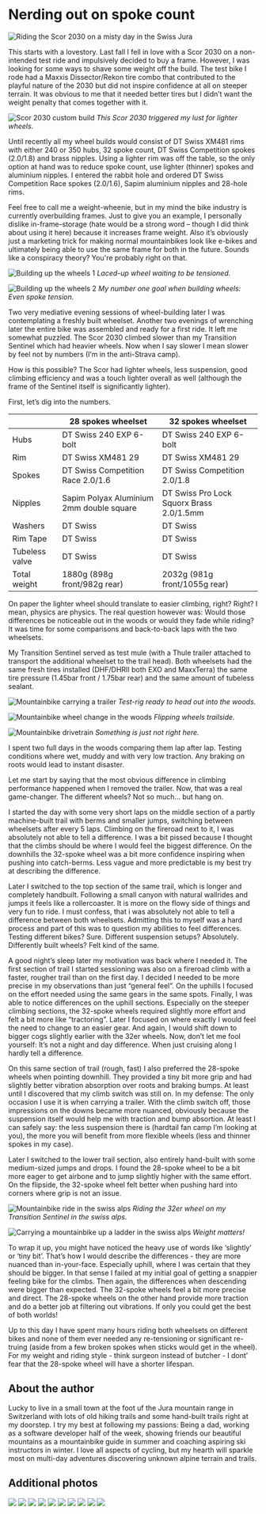 # Nerding out on spoke count

![Riding the Scor 2030 on a misty day in the Swiss Jura](/assets/IMG_5594.JPG)

This starts with a lovestory. Last fall I fell in love with a Scor 2030 on a non-intended test ride and impulsively decided to buy a frame. However, I was looking for some ways to shave some weight off the build. The test bike I rode had a Maxxis Dissector/Rekon tire combo that contributed to the playful nature of the 2030 but did not inspire confidence at all on steeper terrain. It was obvious to me that it needed better tires but I didn’t want the weight penalty that comes together with it.

![Scor 2030 custom build](/assets/IMG_3845.HEIC)
*This Scor 2030 triggered my lust for lighter wheels.*

Until recently all my wheel builds would consist of DT Swiss XM481 rims with either 240 or 350 hubs, 32 spoke count, DT Swiss Competition spokes (2.0/1.8) and brass nipples. Using a lighter rim was off the table, so the only option at hand was to reduce spoke count, use lighter (thinner) spokes and aluminium nipples. I entered the rabbit hole and ordered DT Swiss Competition Race spokes (2.0/1.6), Sapim aluminium nipples and 28-hole rims.

Feel free to call me a weight-wheenie, but in my mind the bike industry is currently overbuilding frames. Just to give you an example, I personally dislike in-frame-storage (hate would be a strong word – though I did think about using it here) because it increases frame weight. Also it’s obviously just a marketing trick for making normal mountainbikes look like e-bikes and ultimately being able to use the same frame for both in the future. Sounds like a conspiracy theory? You're probably right on that.

![Building up the wheels 1](/assets/IMG_3260.heic)
*Laced-up wheel waiting to be tensioned.*

![Building up the wheels 2](/assets/IMG_5385.HEIC)
*My number one goal when building wheels: Even spoke tension.*

Two very mediative evening sessions of wheel-building later I was contemplating a freshly built wheelset. Another two evenings of wrenching later the entire bike was assembled and ready for a first ride. It left me somewhat puzzled. The Scor 2030 climbed slower than my Transition Sentinel which had heavier wheels. Now when I say slower I mean slower by feel not by numbers (I’m in the anti-Strava camp).

How is this possible? The Scor had lighter wheels, less suspension, good climbing efficiency and was a touch lighter overall as well (although the frame of the Sentinel itself is significantly lighter).

First, let’s dig into the numbers.

| | 28 spokes wheelset | 32 spokes wheelset |
| -------- | ------- | ------- |
| Hubs | DT Swiss 240 EXP 6-bolt | DT Swiss 240 EXP 6-bolt |
| Rim | DT Swiss XM481 29 | DT Swiss XM481 29 |
| Spokes | DT Swiss Competition Race 2.0/1.6 | DT Swiss Competition 2.0/1.8 |
| Nipples | Sapim Polyax Aluminium 2mm double square | DT Swiss Pro Lock Squorx Brass 2.0/1.5mm |
| Washers | DT Swiss | DT Swiss |
| Rim Tape | DT Swiss | DT Swiss |
| Tubeless valve | DT Swiss | DT Swiss |
| Total weight | 1880g (898g front/982g rear) | 2032g (981g front/1055g rear) |

On paper the lighter wheel should translate to easier climbing, right? Right? I mean, physics are physics. The real question however was: Would those differences be noticeable out in the woods or would they fade while riding? It was time for some comparisons and back-to-back laps with the two wheelsets.

My Transition Sentinel served as test mule (with a Thule trailer attached to transport the additional wheelset to the trail head). Both wheelsets had the same fresh tires installed (DHF/DHRII both EXO and MaxxTerra) the same tire pressure (1.45bar front / 1.75bar rear) and the same amount of tubeless sealant.

![Mountainbike carrying a trailer](/assets/IMG_5395.HEIC)
*Test-rig ready to head out into the woods.*

![Mountainbike wheel change in the woods](/assets/IMG_5397.HEIC)
*Flipping wheels trailside.*

![Mountainbike drivetrain](/assets/IMG_5398.HEIC)
*Something is just not right here.*

I spent two full days in the woods comparing them lap after lap. Testing conditions where wet, muddy and with very low traction. Any braking on roots would lead to instant disaster.

Let me start by saying that the most obvious difference in climbing performance happened when I removed the trailer. Now, that was a real game-changer. The different wheels? Not so much… but hang on.

I started the day with some very short laps on the middle section of a partly machine-built trail with berms and smaller jumps, switching between  wheelsets after every 5 laps. Climbing on the fireroad next to it, I was absolutely not able to tell a difference. I was a bit pissed because I thought that the climbs should be where I would feel the biggest difference. On the downhills the 32-spoke wheel was a bit more confidence inspiring when pushing into catch-berms. Less vague and more predictable is my best try at describing the difference.

Later I switched to the top section of the same trail, which is longer and completely handbuilt. Following a small canyon with natural wallrides and jumps it feels like a rollercoaster. It is more on the flowy side of things and very fun to ride. I must confess, that i was absolutely not able to tell a difference between both wheelsets. Admitting this to myself was a hard process and part of this was to question my abilities to feel differences. Testing different bikes? Sure. Different suspension setups? Absolutely. Differently built wheels? Felt kind of the same.

A good night’s sleep later my motivation was back where I needed it. The first section of trail I started sessioning was also on a fireroad climb with a faster, rougher trail than on the first day. I decided I needed to be more precise in my observations than just “general feel”. On the uphills I focused on the effort needed using the same gears in the same spots. Finally, I was able to notice differences on the uphill sections. Especially on the steeper climbing sections, the 32-spoke wheels required slightly more effort and felt a bit more like “tractoring”. Later I focused on where exactly I would feel the need to change to an easier gear. And again, I would shift down to bigger cogs slightly earlier with the 32er wheels. Now, don’t let me fool yourself: It’s not a night and day difference. When just cruising along I hardly tell a difference.

On this same section of trail (rough, fast) I also preferred the 28-spoke wheels when pointing downhill. They provided a tiny bit more grip and had slightly better vibration absorption over roots and braking bumps. At least until I discovered that my climb switch was still on. In my defense: The only occasion I use it is when carrying a trailer. With the climb switch off, those impressions on the downs became more nuanced, obviously because the suspension itself would help me with traction and bump absortion. At least I can safely say: the less suspension there is (hardtail fan camp I’m looking at you), the more you will benefit from more flexible wheels (less and thinner spokes in my case).

Later I switched to the lower trail section, also entirely hand-built with some medium-sized jumps and drops. I found the 28-spoke wheel to be a bit more eager to get airbone and to jump slightly higher with the same effort. On the flipside, the 32-spoke wheel felt better when pushing hard into corners where grip is not an issue.

![Mountainbike ride in the swiss alps](/assets/IMG_4952.JPG)
*Riding the 32er wheel on my Transition Sentinel in the swiss alps.*

![Carrying a mountainbike up a ladder in the swiss alps](/assets/IMG_5210.HEIC)
*Weight matters!*

To wrap it up, you might have noticed the heavy use of words like ‘slightly’ or ‘tiny bit’. That’s how I would describe the differences - they are more nuanced than in-your-face. Especially uphill, where I was certain that they should be bigger. In that sense I failed at my initial goal of getting a snappier feeling bike for the climbs. Then again, the differences when descending were bigger than expected. The 32-spoke wheels feel a bit more precise and direct. The 28-spoke wheels on the other hand provide more traction and do a better job at filtering out vibrations. If only you could get the best of both worlds!

Up to this day I have spent many hours riding both wheelsets on different bikes and none of them ever needed any re-tensioning or significant re-truing (aside from a few broken spokes when sticks would get in the wheel). For my weight and riding style - think surgeon instead of butcher - I dont’ fear that the 28-spoke wheel will have a shorter lifespan.

## About the author
Lucky to live in a small town at the foot uf the Jura mountain range in Switzerland with lots of old hiking trails and some hand-built trails right at my doorstep. I try my best at following my passions: Being a dad, working as a software developer half of the week, showing friends our beautiful mountains as a mountainbike guide in summer and coaching aspiring ski instructors in winter. I love all aspects of cycling, but my hearth will sparkle most on multi-day adventures discovering unknown alpine terrain and trails.

## Additional photos
![](/assets/IMG_5155.jpg)
![](/assets/IMG_5220.JPG)
![](/assets/IMG_5207.HEIC)
![](/assets/IMG_5185.HEIC)
![](/assets/IMG_5474.JPG)
![](/assets/IMG_5480.JPG)
![](/assets/IMG_3911.JPG)
![](/assets/IMG_3912.JPG)
![](/assets/IMG_5135.JPG)
![](/assets/IMG_5150.JPG)
